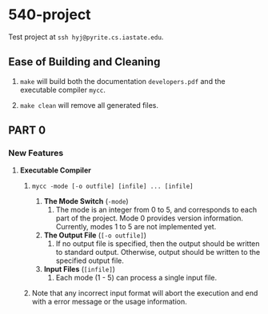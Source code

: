 # 540-project

Test project at `ssh hyj@pyrite.cs.iastate.edu`.

## Ease of Building and Cleaning

1. `make` will build both the documentation `developers.pdf` and the executable compiler `mycc`.

2. `make clean` will remove all generated files.

## PART 0

### New Features
1. **Executable Compiler**

   1. `mycc -mode [-o outfile] [infile] ... [infile]`
      1. **The Mode Switch** (`-mode`)
         1. The mode is an integer from 0 to 5, and corresponds to each part of the project. Mode 0 provides version information. Currently, modes 1 to 5 are not implemented yet.
      2. **The Output File** (`[-o outfile]`)
         1. If no output file is specified, then the output should be written to standard output. Otherwise, output should be written to the specified output file.
      3. **Input Files** (`[infile]`)
         1. Each mode (1 - 5) can process a single input file.
   
   2. Note that any incorrect input format will abort the execution and end with a error message or the usage information.
   
   
